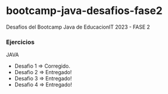 # bootcamp-java-desafios-fase2
Desafios del Bootcamp Java de EducacionIT 2023 - FASE 2

### Ejercicios

JAVA
- Desafio 1 => Corregido.
- Desafio 2 => Entregado!
- Desafio 3 => Entregado!
- Desafio 4 => Entregado!
